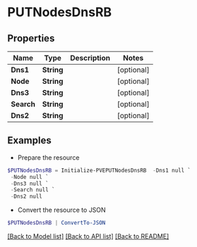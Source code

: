 # PUTNodesDnsRB
## Properties

Name | Type | Description | Notes
------------ | ------------- | ------------- | -------------
**Dns1** | **String** |  | [optional] 
**Node** | **String** |  | [optional] 
**Dns3** | **String** |  | [optional] 
**Search** | **String** |  | [optional] 
**Dns2** | **String** |  | [optional] 

## Examples

- Prepare the resource
```powershell
$PUTNodesDnsRB = Initialize-PVEPUTNodesDnsRB  -Dns1 null `
 -Node null `
 -Dns3 null `
 -Search null `
 -Dns2 null
```

- Convert the resource to JSON
```powershell
$PUTNodesDnsRB | ConvertTo-JSON
```

[[Back to Model list]](../README.md#documentation-for-models) [[Back to API list]](../README.md#documentation-for-api-endpoints) [[Back to README]](../README.md)

